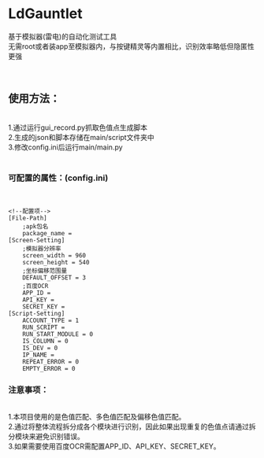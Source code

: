 # LdGauntlet

  基于模拟器(雷电)的自动化测试工具</br>
  无需root或者装app至模拟器内，与按键精灵等内置相比，识别效率略低但隐匿性更强

</br>

## 使用方法：

</br>
  1.通过运行gui_record.py抓取色值点生成脚本</br>
  2.生成的json和脚本存储在main/script文件夹中</br>
  3.修改config.ini后运行main/main.py</br>
</br>

### 可配置的属性：(config.ini)

</br>

```
<!--配置项-->
[File-Path]
    ;apk包名
    package_name = 
[Screen-Setting]
    ;模拟器分辨率
    screen_width = 960
    screen_height = 540
    ;坐标偏移范围量
    DEFAULT_OFFSET = 3
    ;百度OCR
    APP_ID = 
    API_KEY = 
    SECRET_KEY = 
[Script-Setting]
    ACCOUNT_TYPE = 1
    RUN_SCRIPT = 
    RUN_START_MODULE = 0
    IS_COLUMN = 0
    IS_DEV = 0
    IP_NAME = 
    REPEAT_ERROR = 0
    EMPTY_ERROR = 0
```

### 注意事项：

</br>
    1.本项目使用的是色值匹配、多色值匹配及偏移色值匹配。</br>
    2.通过将整体流程拆分成各个模块进行识别，因此如果出现重复的色值点请通过拆分模块来避免识别错误。</br>
    3.如果需要使用百度OCR需配置APP_ID、API_KEY、SECRET_KEY。</br>
